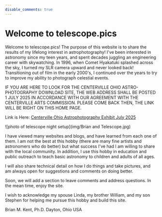 ```yaml
---
disable_comments: true
---
```


# Welcome to telescope.pics

Welcome to telescope.pics!  The purpose of this website is to share the results of my lifelong interest in astrophotography! I've been interested in astronomy since my teen years, and spent decades juggling an engineering career with skywatching. In 1996, when Comet Hyakatuki splashed across the sky, I turned my SLR camera upward and never looked back! Transitioning out of film in the early 2000's, I continued over the years to try to improve my ability to photograph celestial events.

IF YOU ARE HERE TO LOOK FOR THE CENTERVILLE OHIO ASTRO-PHOTOGRAPHY DOWNLOAD SITE, THE WEB ADDRESS SHALL BE POSTED 1 JULY 2025 IN ACCORDANCE WITH OUR AGREEMENT WITH THE CENTERVILLE ARTS COMMISSION. PLEASE COME BACK THEN, THE LINK WILL BE RIGHT ON THIS HOME PAGE. 

Link is Here: <a href="https://filedn.com/lAnSiyzcTdoJGRDea9amBQY/">Centerville Ohio Astrophotography Exhibit July 2025</a>

![photo of telescope night setup](img/Brian and Telescope.jpg)


I have viewed many websites and blogs, and have learned from each one of them. I am not the best at this hobby (there are many fine artists and astronomers who do better) but what success I've had I am willing to share with the local community. In addition, I use this hobby in education and public outreach to teach basic astronomy to children and adults of all ages.

I will also share technical detail on how I do things and take pictures, and am always open for suggestions and comments on doing better.

Soon, we will add a section to leave comments and address questions. In the mean time, enjoy the site.

I wish to acknowledge my spouse Linda, my brother William, and my son Stephen for helping me pursue this hobby and build this site.

Brian M. Kent, Ph.D.
Dayton, Ohio USA
